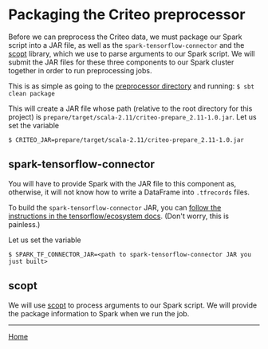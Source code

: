 # Packaging the Criteo preprocessor

Before we can preprocess the Criteo data, we must package our Spark script into
a JAR file, as well as the `spark-tensorflow-connector` and the
[scopt](https://github.com/scopt/scopt) library, which we use to parse arguments
to our Spark script. We will submit the JAR files for these three components to
our Spark cluster together in order to run preprocessing jobs.

This is as simple as going to the [preprocessor directory](../prepare) and
running:
`$ sbt clean package`

This will create a JAR file whose path (relative to the root directory for this
project) is `prepare/target/scala-2.11/criteo-prepare_2.11-1.0.jar`. Let us set
the variable
```
$ CRITEO_JAR=prepare/target/scala-2.11/criteo-prepare_2.11-1.0.jar
```

## spark-tensorflow-connector

You will have to provide Spark with the JAR file to this component as,
otherwise, it will not know how to write a DataFrame into `.tfrecords` files.

To build the `spark-tensorflow-connector` JAR, you can [follow the
instructions in the tensorflow/ecosystem
docs](https://github.com/tensorflow/ecosystem/tree/master/spark/spark-tensorflow-connector).
(Don't worry, this is painless.)

Let us set the variable
```
$ SPARK_TF_CONNECTOR_JAR=<path to spark-tensorflow-connector JAR you just built>
```

## scopt

We will use [scopt](https://github.com/scopt/scopt) to process arguments to our
Spark script. We will provide the package information to Spark when we run the
job.

- - -

[Home](../README.md)
